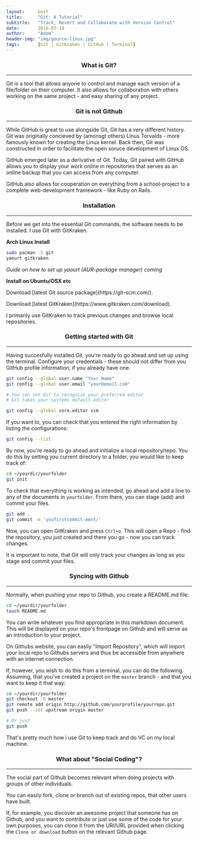 ```yaml
---
layout:     post
title:      "Git: A Tutorial"
subtitle:   "Track, Revert and Collaborate with Version Control"
date:       2016-07-19
author:     "Adam"
header-img: "img/gource-linux.jpg"
tags:		[Git | GitKraken | GitHub | Terminal]
---
```


<center><h3> What is Git? </h3></center>
<hr>
Git is a tool that allows anyone to control and manage each version of a file/folder on their computer. It also allows for collaboration with others working on the same project - and easy sharing of any project. 

<center><h3> Git is not Github </h3></center>
<hr>
While GitHub is great to use alongside Git, Git has a very different history. Git was originally concieved by (amonsgt others) Linus Torvalds - more famously known for creating the Linux kernel. Back then, Git was constructed in order to facilitate the open soruce development of Linux OS.

GitHub emerged later as a derivative of Git. 
Today, Git paired with GitHub allows you to display your work online in repositories that serves as an online backup that you can access from any computer. 

GitHub also allows for cooperation on everything from a school-project to a complete web-development framework - like Ruby on Rails. 

<center><h3> Installation </h3></center>
<hr>
Before we get into the essential Git commands, the software needs to be installed. I use Git with GitKraken. 

<b> Arch Linux Install </b>

```.sh
sudo pacman -S git
yaourt gitkraken
```

<i> Guide on how to set up yaourt (AUR-package manager) coming </i>


<b> Install on Ubuntu/OSX etc </b>
<p>Download [latest Git source package](https://git-scm.com/).</p>
<p>Download [latest GitKraken](https://www.gitkraken.com/download).</p>

I primarily use GitKraken to track previous changes and browse local repositories.


<center><h3> Getting started with Git </h3></center>
<hr>

Having succesfully installed Git, you're ready to go ahead and set up using the terminal. Configure your credentials - these should not differ from you GitHub profile information, if you already have one. 

```.sh
git config --global user.name "Your Name"
git config --global user.email "your@email.com"

# You can set Git to recognize your preferred editor
# Git takes your systems default editor

git config --global core.editor vim
```

If you want to, you can check that you entered the right information by listing the configurations:

```.sh
git config --list
```

By now, you're ready to go ahead and initialize a local repository/repo. You do this by setting you current directory to a folder, you would like to keep track of:

```.sh
cd ~/yourdir/yourfolder
git init
```

To check that everything is working as intended, go ahead and add a line to any of the documents in `yourfolder`. From there, you can stage (add) and commit your files.

```.sh
git add .
git commit -m 'youfirstcommit-ment/'
```

Now, you can open GitKraken and press `Ctrl+o`. This will open a Repo - find the repository, you just created and there you go - now you can track changes. 

It is important to note, that Git will only track your changes as long as you stage and commit your files.


<h3><center> Syncing with Github </center></h3>
<hr>
Normally, when pushing your repo to Github, you create a README.md file:

```.sh
cd ~/yourdir/yourfolder
touch README.md
```
You can write whatever you find appropriate in this markdown document. This will be displayed on your repo's frontpage on Github and will serve as an introduction to your project. 

On Githubs website, you can easliy "Import Repository", which will import your local repo to Githubs servers and thus be accessible from anywhere with an internet connection. 

If, however, you wish to do this from a terminal, you can do the following. Assuming, that you've created a project on the `master` branch - and that you want to keep it that way:

```.sh
cd ~/yourdir/yourfolder
git checkout -b master
git remote add origin http://github.com/yourprofile/yourrepo.git
git push --set upstream origin master

# Or just 
git push
```

That's pretty much how i use Git to keep track and do VC on my local machine. 

<h3><center> What about "Social Coding"? </center></h3>
<hr>

The social part of Github becomes relevant when doing projects with groups of other individuals. 

You can easily fork, clone or branch out of existing repos, that other users have built. 

If, for example, you discover an awesome project that someone has on Github, and you want to contribute or just use some of the code for your own purposes, you can clone it from the URI/URL provided when clicking the `Clone or download` button on the relevant Github page. 